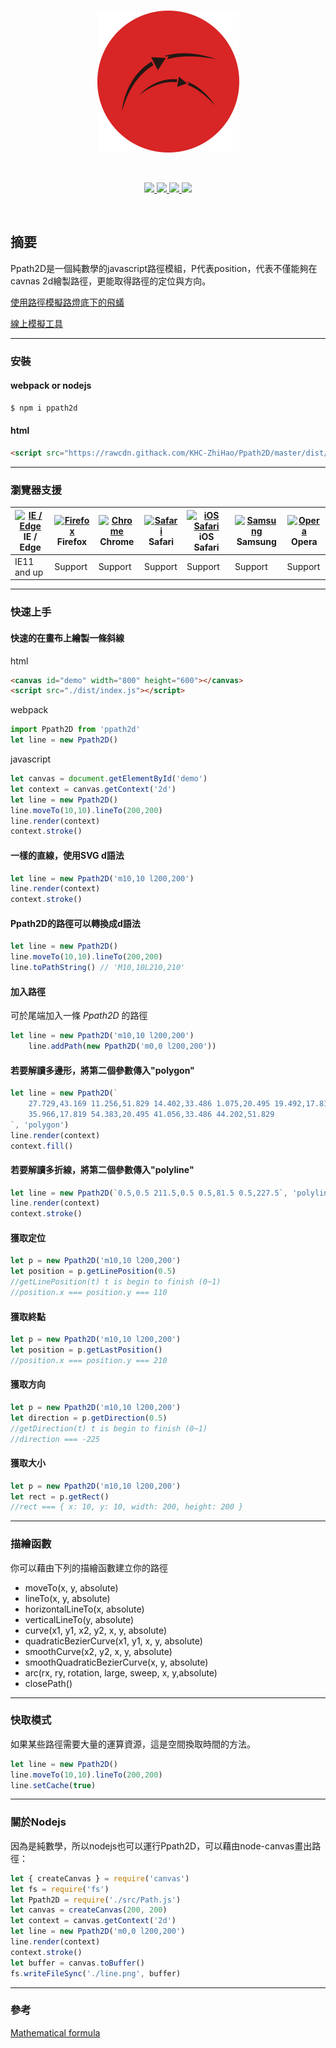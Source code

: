 <br>
<p align="center"><img src="./logo.png"></p>
<br>
<p align="center">
    <a href="https://www.npmjs.com/package/ppath2d">
        <img src="https://img.shields.io/npm/v/ppath2d.svg">
    </a>
    <a href="https://coveralls.io/github/KHC-ZhiHao/Ppath2D?branch=master">
        <img src="https://coveralls.io/repos/github/KHC-ZhiHao/Ppath2D/badge.svg?branch=master">
    </a>
    <a href="https://standardjs.com/">
        <img src="https://img.shields.io/badge/code_style-standard-brightgreen.svg">
    </a>
    <a href="https://github.com/KHC-ZhiHao/Ppath2D">
        <img src="https://img.shields.io/github/stars/KHC-ZhiHao/Ppath2D.svg?style=social">
    </a>
    <br>
</p>

<br>

## 摘要

Ppath2D是一個純數學的javascript路徑模組，P代表position，代表不僅能夠在cavnas 2d繪製路徑，更能取得路徑的定位與方向。

[使用路徑模擬路燈底下的飛蟻](https://khc-zhihao.github.io/Ppath2D/demo/index.html)

[線上模擬工具](https://khc-zhihao.github.io/Ppath2D/demo/try.html)

---

### 安裝

#### webpack or nodejs

```bash
$ npm i ppath2d
```

#### html

```html
<script src="https://rawcdn.githack.com/KHC-ZhiHao/Ppath2D/master/dist/index.js"></script>
```

---

### 瀏覽器支援

| [<img src="https://raw.githubusercontent.com/alrra/browser-logos/master/src/edge/edge_48x48.png" alt="IE / Edge" width="24px" height="24px" />](http://godban.github.io/browsers-support-badges/)</br>IE / Edge | [<img src="https://raw.githubusercontent.com/alrra/browser-logos/master/src/firefox/firefox_48x48.png" alt="Firefox" width="24px" height="24px" />](http://godban.github.io/browsers-support-badges/)</br>Firefox | [<img src="https://raw.githubusercontent.com/alrra/browser-logos/master/src/chrome/chrome_48x48.png" alt="Chrome" width="24px" height="24px" />](http://godban.github.io/browsers-support-badges/)</br>Chrome | [<img src="https://raw.githubusercontent.com/alrra/browser-logos/master/src/safari/safari_48x48.png" alt="Safari" width="24px" height="24px" />](http://godban.github.io/browsers-support-badges/)</br>Safari | [<img src="https://raw.githubusercontent.com/alrra/browser-logos/master/src/safari-ios/safari-ios_48x48.png" alt="iOS Safari" width="24px" height="24px" />](http://godban.github.io/browsers-support-badges/)</br>iOS Safari | [<img src="https://raw.githubusercontent.com/alrra/browser-logos/master/src/samsung-internet/samsung-internet_48x48.png" alt="Samsung" width="24px" height="24px" />](http://godban.github.io/browsers-support-badges/)</br>Samsung | [<img src="https://raw.githubusercontent.com/alrra/browser-logos/master/src/opera/opera_48x48.png" alt="Opera" width="24px" height="24px" />](http://godban.github.io/browsers-support-badges/)</br>Opera |
| --------- | --------- | --------- | --------- | --------- | --------- | --------- |
| IE11 and up| Support| Support| Support| Support| Support| Support

---

### 快速上手

#### 快速的在畫布上繪製一條斜線

html

```html
<canvas id="demo" width="800" height="600"></canvas>
<script src="./dist/index.js"></script>
```

webpack

```js
import Ppath2D from 'ppath2d'
let line = new Ppath2D()
```

javascript

```js
let canvas = document.getElementById('demo')
let context = canvas.getContext('2d')
let line = new Ppath2D()
line.moveTo(10,10).lineTo(200,200)
line.render(context)
context.stroke()
```

#### 一樣的直線，使用SVG d語法

```js
let line = new Ppath2D('m10,10 l200,200')
line.render(context)
context.stroke()
```

#### Ppath2D的路徑可以轉換成d語法

```js
let line = new Ppath2D()
line.moveTo(10,10).lineTo(200,200)
line.toPathString() // 'M10,10L210,210'
```

#### 加入路徑

可於尾端加入一條 *Ppath2D* 的路徑

```js
let line = new Ppath2D('m10,10 l200,200')
    line.addPath(new Ppath2D('m0,0 l200,200'))
```

#### 若要解讀多邊形，將第二個參數傳入"polygon"

```js
let line = new Ppath2D(`
    27.729,43.169 11.256,51.829 14.402,33.486 1.075,20.495 19.492,17.819 27.729,1.13 
    35.966,17.819 54.383,20.495 41.056,33.486 44.202,51.829
`, 'polygon')
line.render(context)
context.fill()
```

#### 若要解讀多折線，將第二個參數傳入"polyline"

```js
let line = new Ppath2D(`0.5,0.5 211.5,0.5 0.5,81.5 0.5,227.5`, 'polyline')
line.render(context)
context.stroke()
```

#### 獲取定位

```js
let p = new Ppath2D('m10,10 l200,200')
let position = p.getLinePosition(0.5)
//getLinePosition(t) t is begin to finish (0~1)
//position.x === position.y === 110
```

#### 獲取終點

```js
let p = new Ppath2D('m10,10 l200,200')
let position = p.getLastPosition()
//position.x === position.y === 210
```

#### 獲取方向

```js
let p = new Ppath2D('m10,10 l200,200')
let direction = p.getDirection(0.5)
//getDirection(t) t is begin to finish (0~1)
//direction === -225
```

#### 獲取大小

```js
let p = new Ppath2D('m10,10 l200,200')
let rect = p.getRect()
//rect === { x: 10, y: 10, width: 200, height: 200 }
```

---

### 描繪函數

你可以藉由下列的描繪函數建立你的路徑

* moveTo(x, y, absolute)
* lineTo(x, y, absolute)
* horizontalLineTo(x, absolute)
* verticalLineTo(y, absolute)
* curve(x1, y1, x2, y2, x, y, absolute)
* quadraticBezierCurve(x1, y1, x, y, absolute)
* smoothCurve(x2, y2, x, y, absolute)
* smoothQuadraticBezierCurve(x, y, absolute)
* arc(rx, ry, rotation, large, sweep, x, y,absolute)
* closePath()

---

### 快取模式

如果某些路徑需要大量的運算資源，這是空間換取時間的方法。

```js
let line = new Ppath2D()
line.moveTo(10,10).lineTo(200,200)
line.setCache(true)
```

---

### 關於Nodejs

因為是純數學，所以nodejs也可以運行Ppath2D，可以藉由node-canvas畫出路徑：

```js
let { createCanvas } = require('canvas')
let fs = require('fs')
let Ppath2D = require('./src/Path.js')
let canvas = createCanvas(200, 200)
let context = canvas.getContext('2d')
let line = new Ppath2D('m0,0 l200,200')
line.render(context)
context.stroke()
let buffer = canvas.toBuffer()
fs.writeFileSync('./line.png', buffer)
```

---

### 參考

[Mathematical formula](https://ericeastwood.com/blog/25/curves-and-arcs-quadratic-cubic-elliptical-svg-implementations)

[npm-image]: https://img.shields.io/npm/v/ppath2d.svg
[npm-url]: https://npmjs.org/package/ppath2d
